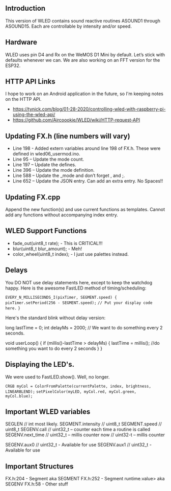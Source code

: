 ## Introduction
This version of WLED contains sound reactive routines ASOUND1 through ASOUND15. Each are controllable by intensity and/or speed.

## Hardware
WLED uses pin D4 and Rx on the WeMOS D1 Mini by default. Let’s stick with defaults whenever we can. We are also working on an FFT version for the ESP32.

## HTTP API Links
I hope to work on an Android application in the future, so I'm keeping notes on the HTTP API.
* https://tynick.com/blog/01-28-2020/controlling-wled-with-raspberry-pi-using-the-wled-api/
* https://github.com/Aircoookie/WLED/wiki/HTTP-request-API

## Updating FX.h (line numbers will vary)

* Line 198 - Added extern variables around line 198 of FX.h. These were defined in wled06_usermod.ino.
* Line 95 – Update the mode count.
* Line 197 – Update the defines.
* Line 396 – Update the mode definition.
* Line 588 – Update the _mode and don’t forget , and ;.
* Line 652 – Update the JSON entry. Can add an extra entry. No Spaces!!

## Updating FX.cpp

Append the new function(s) and use current functions as templates. Cannot add any functions without accompanying index entry. 

## WLED Support Functions
* fade_out(uint8_t rate);                 - This is CRITICAL!!!
* blur(uint8_t blur_amount);              - Meh!
* color_wheel(uint8_t index);             - I just use palettes instead.

## Delays
You DO NOT use delay statements here, except to keep the watchdog happy. Here is the awesome FastLED method of timing/scheduling:

`EVERY_N_MILLISECONDS_I(pixTimer, SEGMENT.speed) {`
  `pixTimer.setPeriod(256 - SEGMENT.speed);`
  `// Put your display code here.`
`}`

Here's the standard blink without delay version:

long lastTime = 0;
int delayMs = 2000;            // We want to do something every 2 seconds.

void userLoop()
{
  if (millis()-lastTime > delayMs)
  {
    lastTime = millis();
    //do something you want to do every 2 seconds
  }
}


## Displaying the LED's.
We were used to FastLED.show(). Well, no longer.

`CRGB myCol = ColorFromPalette(currentPalette, index, brightness, LINEARBLEND);`
`setPixelColor(myLED, myCol.red, myCol.green, myCol.blue);`

## Important WLED variables

SEGLEN			   // int most likely.
SEGMENT.intensity          // uint8_t
SEGMENT.speed              // uint8_t
SEGENV.call		   // uint32_t – counter each time a routine is called
SEGENV.next_time           // uint32_t – millis counter
now			   // uint32-t – millis counter

SEGENV.aux0           	   // uint32_t   - Available for use
SEGENV.aux1	           // uint32_t   - Available for use


## Important Structures

FX.h:204 - Segment<value> aka SEGMENT
FX.h:252 - Segment runtime.value> aka SEGENV
FX.h:58  - Other stuff

